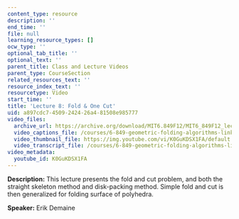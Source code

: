 ```yaml
---
content_type: resource
description: ''
end_time: ''
file: null
learning_resource_types: []
ocw_type: ''
optional_tab_title: ''
optional_text: ''
parent_title: Class and Lecture Videos
parent_type: CourseSection
related_resources_text: ''
resource_index_text: ''
resourcetype: Video
start_time: ''
title: 'Lecture 8: Fold & One Cut'
uid: a897cdc7-4509-2424-26a4-81508e985777
video_files:
  archive_url: https://archive.org/download/MIT6.849F12/MIT6_849F12_lec08_300k.mp4
  video_captions_file: /courses/6-849-geometric-folding-algorithms-linkages-origami-polyhedra-fall-2012/17a1e2511fd05e7fae94c5e9acb0b391_K0GuKDSX1FA.vtt
  video_thumbnail_file: https://img.youtube.com/vi/K0GuKDSX1FA/default.jpg
  video_transcript_file: /courses/6-849-geometric-folding-algorithms-linkages-origami-polyhedra-fall-2012/7a4fb714227501a2118dc589e5f9c317_K0GuKDSX1FA.pdf
video_metadata:
  youtube_id: K0GuKDSX1FA
---
```


**Description:** This lecture presents the fold and cut problem, and both the straight skeleton method and disk-packing method. Simple fold and cut is then generalized for folding surface of polyhedra.

**Speaker:** Erik Demaine



